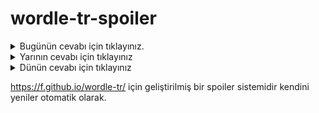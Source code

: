 # wordle-tr-spoiler

<details>
  <summary>Bugünün cevabı için tıklayınız.</summary>
  <br>
    <b> burun </b>
</details>

<details>
  <summary>Yarının cevabı için tıklayınız</summary>
  <br>
   <b> susuş </b>
</details>

<details>
  <summary>Dünün cevabı için tıklayınız </summary>
  <br>
  <b> ıtrah </b>
</details>

https://f.github.io/wordle-tr/ için geliştirilmiş bir spoiler sistemidir kendini yeniler otomatik olarak.

